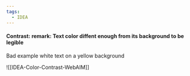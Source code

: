 ```yaml
---
tags:
  - IDEA
---
```


####  Contrast: remark: Text color diffent enough from its background to be legible

Bad example white text on a yellow background 


![[IDEA-Color-Contrast-WebAIM]]
